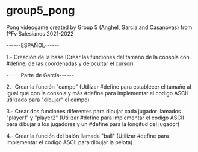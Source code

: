 # group5_pong
Pong videogame created by Group 5 (Anghel, Garcia and Casanovas) from 1ºFv Salesianos 2021-2022

------ESPAÑOL------

1.- Creación de la base (Crear las funciones del tamaño de la consola con #define, de las coordenadas y de ocultar el cursor)

------Parte de García------

2.- Crear la función "campo" (Utilizar #define para establecer el tamaño al igual que con la consola y más #define para implementar el codigo ASCII utilizado 
    para "dibujar" el campo)
    
3.- Crear dos funciones diferentes para dibujar cada jugador llamados "player1" y "player2" (Utilizar #define para implementar el codigo ASCII para dibujar
    a los jugadores y un #define para la longitud del jugador)
    
4.- Crear la función del balón llamada "ball" (Utilizar #define para implementar el codigo ASCII para dibujar la pelota)
